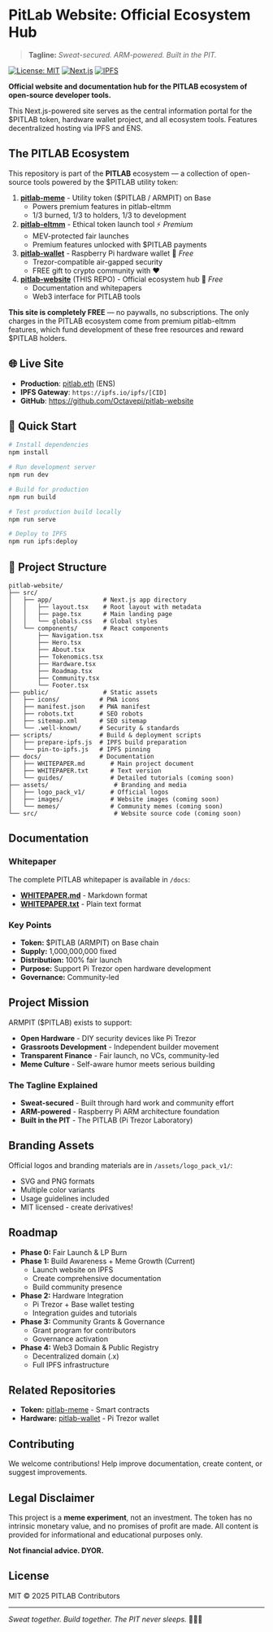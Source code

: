 # PitLab Website: Official Ecosystem Hub

> **Tagline:** *Sweat-secured. ARM-powered. Built in the PIT.*

[![License: MIT](https://img.shields.io/badge/License-MIT-yellow.svg)](https://opensource.org/licenses/MIT)
[![Next.js](https://img.shields.io/badge/Framework-Next.js-black.svg)](https://nextjs.org)
[![IPFS](https://img.shields.io/badge/Deployed-IPFS-blue.svg)](https://ipfs.io)

**Official website and documentation hub for the PITLAB ecosystem of open-source developer tools.**

This Next.js-powered site serves as the central information portal for the $PITLAB token, hardware wallet project, and all ecosystem tools. Features decentralized hosting via IPFS and ENS.

## The PITLAB Ecosystem

This repository is part of the **PITLAB** ecosystem — a collection of open-source tools powered by the $PITLAB utility token:

1. **[pitlab-meme](https://github.com/Octavepi/pitlab-meme)** - Utility token ($PITLAB / ARMPIT) on Base
   - Powers premium features in pitlab-eltmm
   - 1/3 burned, 1/3 to holders, 1/3 to development
2. **[pitlab-eltmm](https://github.com/Octavepi/pitlab-eltmm)** - Ethical token launch tool ⚡ *Premium*
   - MEV-protected fair launches
   - Premium features unlocked with $PITLAB payments
3. **[pitlab-wallet](https://github.com/Octavepi/pitlab-wallet)** - Raspberry Pi hardware wallet 🎁 *Free*
   - Trezor-compatible air-gapped security
   - FREE gift to crypto community with ❤️
4. **[pitlab-website](https://github.com/Octavepi/pitlab-website)** (THIS REPO) - Official ecosystem hub 🎁 *Free*
   - Documentation and whitepapers
   - Web3 interface for PITLAB tools

**This site is completely FREE** — no paywalls, no subscriptions. The only charges in the PITLAB ecosystem come from premium pitlab-eltmm features, which fund development of these free resources and reward $PITLAB holders.

## 🌐 Live Site

- **Production**: [pitlab.eth](https://pitlab.eth.limo) (ENS)
- **IPFS Gateway**: `https://ipfs.io/ipfs/[CID]`
- **GitHub**: https://github.com/Octavepi/pitlab-website

## 🚀 Quick Start

```bash
# Install dependencies
npm install

# Run development server
npm run dev

# Build for production
npm run build

# Test production build locally
npm run serve

# Deploy to IPFS
npm run ipfs:deploy
```

## 📁 Project Structure

```
pitlab-website/
├── src/
│   ├── app/              # Next.js app directory
│   │   ├── layout.tsx    # Root layout with metadata
│   │   ├── page.tsx      # Main landing page
│   │   └── globals.css   # Global styles
│   └── components/       # React components
│       ├── Navigation.tsx
│       ├── Hero.tsx
│       ├── About.tsx
│       ├── Tokenomics.tsx
│       ├── Hardware.tsx
│       ├── Roadmap.tsx
│       ├── Community.tsx
│       └── Footer.tsx
├── public/               # Static assets
│   ├── icons/           # PWA icons
│   ├── manifest.json    # PWA manifest
│   ├── robots.txt       # SEO robots
│   ├── sitemap.xml      # SEO sitemap
│   └── .well-known/     # Security & standards
├── scripts/             # Build & deployment scripts
│   ├── prepare-ipfs.js  # IPFS build preparation
│   └── pin-to-ipfs.js   # IPFS pinning
├── docs/                # Documentation
│   ├── WHITEPAPER.md       # Main project document
│   ├── WHITEPAPER.txt      # Text version
│   └── guides/             # Detailed tutorials (coming soon)
├── assets/                  # Branding and media
│   ├── logo_pack_v1/       # Official logos
│   ├── images/             # Website images (coming soon)
│   └── memes/              # Community memes (coming soon)
└── src/                     # Website source code (coming soon)
```

## Documentation

### Whitepaper

The complete PITLAB whitepaper is available in `/docs`:
- **[WHITEPAPER.md](./docs/WHITEPAPER.md)** - Markdown format
- **[WHITEPAPER.txt](./docs/WHITEPAPER.txt)** - Plain text format

### Key Points

- **Token:** $PITLAB (ARMPIT) on Base chain
- **Supply:** 1,000,000,000 fixed
- **Distribution:** 100% fair launch
- **Purpose:** Support Pi Trezor open hardware development
- **Governance:** Community-led

## Project Mission

ARMPIT ($PITLAB) exists to support:
- **Open Hardware** - DIY security devices like Pi Trezor
- **Grassroots Development** - Independent builder movement
- **Transparent Finance** - Fair launch, no VCs, community-led
- **Meme Culture** - Self-aware humor meets serious building

### The Tagline Explained

- **Sweat-secured** - Built through hard work and community effort
- **ARM-powered** - Raspberry Pi ARM architecture foundation
- **Built in the PIT** - The PITLAB (Pi Trezor Laboratory)

## Branding Assets

Official logos and branding materials are in `/assets/logo_pack_v1/`:

- SVG and PNG formats
- Multiple color variants
- Usage guidelines included
- MIT licensed - create derivatives!

## Roadmap

- **Phase 0:** Fair Launch & LP Burn
- **Phase 1:** Build Awareness + Meme Growth (Current)
  - Launch website on IPFS
  - Create comprehensive documentation
  - Build community presence
- **Phase 2:** Hardware Integration
  - Pi Trezor + Base wallet testing
  - Integration guides and tutorials
- **Phase 3:** Community Grants & Governance
  - Grant program for contributors
  - Governance activation
- **Phase 4:** Web3 Domain & Public Registry
  - Decentralized domain (.x)
  - Full IPFS infrastructure

## Related Repositories

- **Token:** [pitlab-meme](https://github.com/Octavepi/pitlab-meme) - Smart contracts
- **Hardware:** [pitlab-wallet](https://github.com/Octavepi/pitlab-wallet) - Pi Trezor wallet

## Contributing

We welcome contributions! Help improve documentation, create content, or suggest improvements.

## Legal Disclaimer

This project is a **meme experiment**, not an investment. The token has no intrinsic monetary value, and no promises of profit are made. All content is provided for informational and educational purposes only.

**Not financial advice. DYOR.**

## License

MIT © 2025 PITLAB Contributors

---

*Sweat together. Build together. The PIT never sleeps.* 🏋️‍♂️💪

